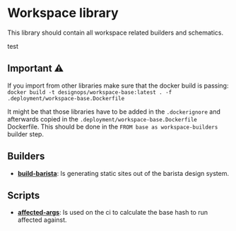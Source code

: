 # Workspace library

This library should contain all workspace related builders and schematics.

test

## Important ⚠️

If you import from other libraries make sure that the docker build is passing:
`docker build -t designops/workspace-base:latest . -f .deployment/workspace-base.Dockerfile`

It might be that those libraries have to be added in the `.dockerignore` and
afterwards copied in the `.deployment/workspace-base.Dockerfile` Dockerfile.
This should be done in the `FROM base as workspace-builders` builder step.

## Builders

- **[build-barista](./libs/workspace/src/builders/barista-build/builder.ts)**:
  Is generating static sites out of the barista design system.

## Scripts

- **[affected-args](./libs/workspace/src/scripts/affected-args.ts)**: Is used on
  the ci to calculate the base hash to run affected against.
